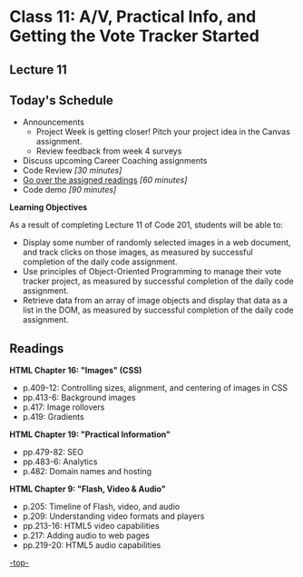 # Class 11: A/V, Practical Info, and Getting the Vote Tracker Started

<a id="top"></a>
## Lecture 11

## Today's Schedule
- Announcements
  - Project Week is getting closer! Pitch your project idea in the Canvas assignment.
  - Review feedback from week 4 surveys
- Discuss upcoming Career Coaching assignments
- Code Review *[30 minutes]*
- [Go over the assigned readings](#readings) *[60 minutes]*
- Code demo *[90 minutes]*

**Learning Objectives**

As a result of completing Lecture 11 of Code 201, students will be able to:
- Display some number of randomly selected images in a web document, and track clicks on those images, as measured by successful completion of the daily code assignment.
- Use principles of Object-Oriented Programming to manage their vote tracker project, as measured by successful completion of the daily code assignment.
- Retrieve data from an array of image objects and display that data as a list in the DOM, as measured by successful completion of the daily code assignment.

<a id="readings"></a>

## Readings

**HTML Chapter 16: "Images" (CSS)**

- p.409-12: Controlling sizes, alignment, and centering of images in CSS
- pp.413-6: Background images
- p.417: Image rollovers
- p.419: Gradients

**HTML Chapter 19: "Practical Information"**

- pp.479-82: SEO
- pp.483-6: Analytics
- p.482: Domain names and hosting

**HTML Chapter 9: "Flash, Video & Audio"**

- p.205: Timeline of Flash, video, and audio
- p.209: Understanding video formats and players
- pp.213-16: HTML5 video capabilities
- p.217: Adding audio to web pages
- pp.219-20: HTML5 audio capabilities

[-top-](#top)